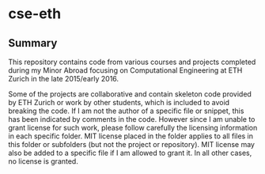 # cse-eth

## Summary

This repository contains code from various courses and projects completed during my Minor Abroad focusing on Computational Engineering at ETH Zurich in the late 2015/early 2016. 

Some of the projects are collaborative and contain skeleton code provided by ETH Zurich or work by other students, which is included to avoid breaking the code. If I am not the author of a specific file or snippet, this has been indicated by comments in the code. However since I am unable to grant license for such work, please follow carefully the licensing information in each specific folder. MIT license placed in the folder applies to all files in this folder or subfolders (but not the project or repository). MIT license may also be added to a specific file if I am allowed to grant it. In all other cases, no license is granted.


